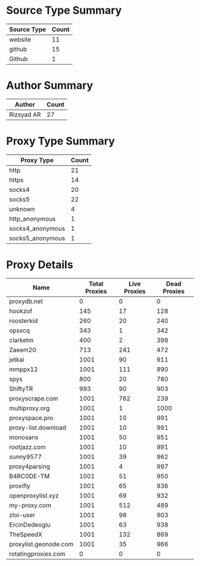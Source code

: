 # Source Type Summary

| Source Type | Count |
|-------------|-------|
| website | 11 |
| github | 15 |
| Github | 1 |


# Author Summary

| Author | Count |
|--------|-------|
| Rizsyad AR | 27 |


# Proxy Type Summary

| Proxy Type | Count |
|------------|-------|
| http | 21 |
| https | 14 |
| socks4 | 20 |
| socks5 | 22 |
| unknown | 4 |
| http_anonymous | 1 |
| socks4_anonymous | 1 |
| socks5_anonymous | 1 |


# Proxy Details

| Name | Total Proxies | Live Proxies | Dead Proxies |
|------|---------------|--------------|---------------|
| proxydb.net | 0 | 0 | 0 |
| hookzof | 145 | 17 | 128 |
| roosterkid | 260 | 20 | 240 |
| opsxcq | 343 | 1 | 342 |
| clarketm | 400 | 2 | 398 |
| Zaeem20 | 713 | 241 | 472 |
| jetkai | 1001 | 90 | 911 |
| mmppx12 | 1001 | 111 | 890 |
| spys | 800 | 20 | 780 |
| ShiftyTR | 993 | 90 | 903 |
| proxyscrape.com | 1001 | 762 | 239 |
| multiproxy.org | 1001 | 1 | 1000 |
| proxyspace.pro | 1001 | 10 | 991 |
| proxy-list.download | 1001 | 10 | 991 |
| monosans | 1001 | 50 | 951 |
| rootjazz.com | 1001 | 10 | 991 |
| sunny9577 | 1001 | 39 | 962 |
| proxy4parsing | 1001 | 4 | 997 |
| B4RC0DE-TM | 1001 | 51 | 950 |
| proxifly | 1001 | 65 | 936 |
| openproxylist.xyz | 1001 | 69 | 932 |
| my-proxy.com | 1001 | 512 | 489 |
| zloi-user | 1001 | 98 | 903 |
| ErcinDedeoglu | 1001 | 63 | 938 |
| TheSpeedX | 1001 | 132 | 869 |
| proxylist.geonode.com | 1001 | 35 | 966 |
| rotatingproxies.com | 0 | 0 | 0 |
